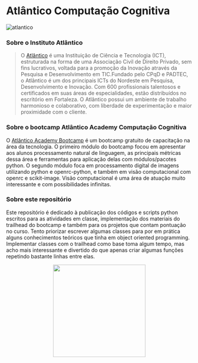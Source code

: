 # Atlântico Computação Cognitiva

![atlantico](https://github.com/duartqx/images/blob/main/atlantico.jpg?raw=true 'Atlantico Bootcamp')

### Sobre o Instituto Atlântico

> O [Atlântico](https://www.atlantico.com.br) é uma Instituição de Ciência e Tecnologia (ICT), estruturada na forma de uma Associação Civil de Direito Privado, sem fins lucrativos, voltada para a promoção da Inovação através da Pesquisa e Desenvolvimento em TIC.Fundado pelo CPqD e PADTEC, o Atlântico é um dos principais ICTs do Nordeste em Pesquisa, Desenvolvimento e Inovação. Com 600 profissionais talentosos e certificados em suas áreas de especialidades, estão distribuídos no escritório em Fortaleza. O Atlântico possui um ambiente de trabalho harmonioso e colaborativo, com liberdade de experimentação e maior proximidade com o cliente.

### Sobre o bootcamp Atlântico Academy Computação Cognitiva

O [Atlântico Academy Bootcamp](https://www.atlantico.com.br/academy-bootcamp/) é um bootcamp gratuito de capacitação na área da tecnologia. O primeiro módulo do bootcamp focou em apresentar aos alunos processamento natural de linguagem, as principais métricas dessa área e ferramentas para aplicação delas com módulos/pacotes python. O segundo módulo foca em processamento digital de imagens utilizando python e openrc-python, e também em visão computacional com openrc e scikit-image. Visão computacional é uma área de atuação muito interessante e com possibilidades infinitas.

### Sobre este repositório

Este repositório é dedicado à publicação dos códigos e scripts python escritos para as atividades em classe, implementação dos materiais do trailhead do bootcamp e também para os projetos que contam pontuação no curso. Tento priorizar escrever algumas classes para por em prática alguns conhecimentos teóricos que tinha em object oriented programming. Implementar classes com o trailhead como base toma algum tempo, mas acho mais interessante e divertido do que apenas criar algumas funções repetindo bastante linhas entre elas.

<p align="center">
    <img width="250" src="https://github.com/duartqx/images/blob/main/AtlanticoLogo.png?raw=true">
</p>
